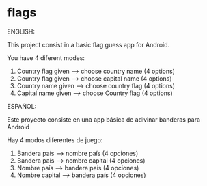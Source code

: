 # flags

ENGLISH:

This project consist in a basic flag guess app for Android.

You have 4 diferent modes:
1. Country flag given --> choose country name (4 options)
2. Country flag given --> choose capital name (4 options)
3. Country name given --> choose country flag (4 options)
4. Capital name given --> choose Country flag (4 options)

ESPAÑOL:

Este proyecto consiste en una app básica de adivinar banderas para Android

Hay 4 modos diferentes de juego:
1. Bandera país   --> nombre país (4 opciones)
2. Bandera país   --> nombre capital (4 opciones)
3. Nombre país    --> bandera país (4 opciones)
4. Nombre capital --> bandera país (4 opciones)
